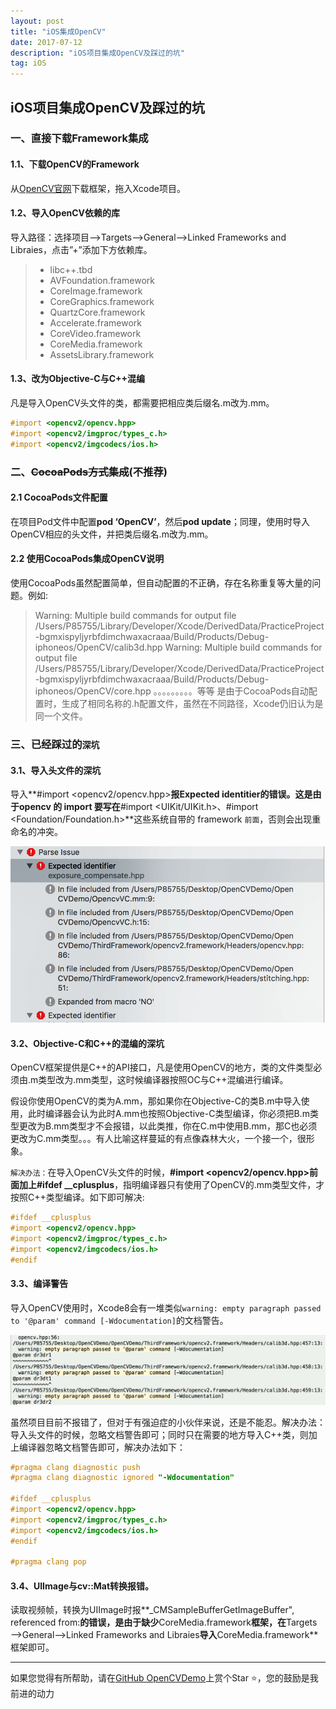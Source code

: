 ```yaml
---
layout: post
title: "iOS集成OpenCV"
date: 2017-07-12 
description: "iOS项目集成OpenCV及踩过的坑"
tag: iOS 
---   
```


## iOS项目集成OpenCV及踩过的坑

### 一、直接下载Framework集成

#### 1.1、下载OpenCV的Framework

从[OpenCV官网](http://opencv.org)下载框架，拖入Xcode项目。

#### 1.2、导入OpenCV依赖的库

导入路径：选择项目—>Targets—>General—>Linked Frameworks and Libraies，点击”+”添加下方依赖库。

> * libc++.tbd 
> * AVFoundation.framework 
> * CoreImage.framework 
> * CoreGraphics.framework 
> * QuartzCore.framework 
> * Accelerate.framework 
> * CoreVideo.framework 
> * CoreMedia.framework 
> * AssetsLibrary.framework

#### 1.3、改为Objective-C与C++混编

凡是导入OpenCV头文件的类，都需要把相应类后缀名.m改为.mm。

```Objective-C++
#import <opencv2/opencv.hpp>
#import <opencv2/imgproc/types_c.h>
#import <opencv2/imgcodecs/ios.h>
```

### 二、~~CocoaPods方式集成~~(不推荐)

#### 2.1 CocoaPods文件配置

在项目Pod文件中配置**pod ‘OpenCV’**，然后**pod update**；同理，使用时导入OpenCV相应的头文件，并把类后缀名.m改为.mm。

#### 2.2 使用CocoaPods集成OpenCV说明

使用CocoaPods虽然配置简单，但自动配置的不正确，存在名称重复等大量的问题。例如:

> Warning: Multiple build commands for output file /Users/P85755/Library/Developer/Xcode/DerivedData/PracticeProject-bgmxispyljyrbfdimchwaxacraaa/Build/Products/Debug-iphoneos/OpenCV/calib3d.hpp
Warning: Multiple build commands for output file /Users/P85755/Library/Developer/Xcode/DerivedData/PracticeProject-bgmxispyljyrbfdimchwaxacraaa/Build/Products/Debug-iphoneos/OpenCV/core.hpp
。。。。。。。。。等等
是由于CocoaPods自动配置时，生成了相同名称的.h配置文件，虽然在不同路径，Xcode仍旧认为是同一个文件。

### 三、已经踩过的`深坑`

#### 3.1、导入头文件的深坑

导入**#import <opencv2/opencv.hpp>**报Expected identitier的错误。这是由于opencv 的 import 要写在**#import <UIKit/UIKit.h>、#import <Foundation/Foundation.h>**这些系统自带的 framework `前面`，否则会出现重命名的冲突。

![导入头文件错误](https://raw.githubusercontent.com/muzipiao/GitHubImages/master/OpenCVImg/OpenCVSetError/OpenCVSetError1.png)

#### 3.2、Objective-C和C++的混编的深坑

OpenCV框架提供是C++的API接口，凡是使用OpenCV的地方，类的文件类型必须由.m类型改为.mm类型，这时候编译器按照OC与C++混编进行编译。

假设你使用OpenCV的类为A.mm，那如果你在Objective-C的类B.m中导入使用，此时编译器会认为此时A.mm也按照Objective-C类型编译，你必须把B.m类型更改为B.mm类型才不会报错，以此类推，你在C.m中使用B.mm，那C也必须更改为C.mm类型。。。有人比喻这样蔓延的有点像森林大火，一个接一个，很形象。

`解决办法：`在导入OpenCV头文件的时候，**#import <opencv2/opencv.hpp>**前面加上**#ifdef __cplusplus**，指明编译器只有使用了OpenCV的.mm类型文件，才按照C++类型编译。如下即可解决:

```Objective-C++
#ifdef __cplusplus
#import <opencv2/opencv.hpp>
#import <opencv2/imgproc/types_c.h>
#import <opencv2/imgcodecs/ios.h>
#endif
```

#### 3.3、编译警告

导入OpenCV使用时，Xcode8会有一堆类似`warning: empty paragraph passed to '@param' command [-Wdocumentation]`的文档警告。

![导入头文件错误](https://raw.githubusercontent.com/muzipiao/GitHubImages/master/OpenCVImg/OpenCVSetError/OpenCVSetError2.png)

虽然项目目前不报错了，但对于有强迫症的小伙伴来说，还是不能忍。解决办法：导入头文件的时候，忽略文档警告即可；同时只在需要的地方导入C++类，则加上编译器忽略文档警告即可，解决办法如下：

```Objective-C++
#pragma clang diagnostic push
#pragma clang diagnostic ignored "-Wdocumentation"

#ifdef __cplusplus
#import <opencv2/opencv.hpp>
#import <opencv2/imgproc/types_c.h>
#import <opencv2/imgcodecs/ios.h>
#endif

#pragma clang pop
```

#### 3.4、UIImage与cv::Mat转换报错。

读取视频帧，转换为UIImage时报**_CMSampleBufferGetImageBuffer", referenced from:**的错误，是由于缺少**CoreMedia.framework**框架，在**Targets—>General—>Linked Frameworks and Libraies**导入**CoreMedia.framework**框架即可。

-----------------------------------------

如果您觉得有所帮助，请在[GitHub OpenCVDemo](https://github.com/muzipiao/OpenCVDemo)上赏个Star ⭐️，您的鼓励是我前进的动力
